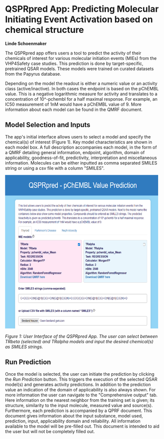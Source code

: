 # QSPRpred App: Predicting Molecular Initiating Event Activation based on chemical structure

**Linde Schoenmaker**

The QSPRpred app offers users a tool to predict the activity of their chemicals of interest for various molecular initiation events (MIEs) from the VHP4Safety case studies. This prediction is done by target-specific, pretrained QSAR models. These models were trained on curated datasets from the Papyrus database.

Depending on the model the readout is either a numeric value or an activity class (active/inactive). In both cases the endpoint is based on the pChEMBL value. This is a negative logarithmic measure for activity and translates to a concentration of 10^-pchembl for a half maximal response. For example, an IC50 measurement of 1nM would have a pChEMBL value of 9. More information about each model can be found in the QMRF document.


## Model Selection and Inputs

The app's initial interface allows users to select a model and specify the chemical(s) of interest (Figure 1). Key model characteristics are shown in each model box. A full description accompanies each model, in the form of a QMRF detailing general information, endpoint, algorithm, domain of applicability, goodness-of-fit, predictivity, interpretation and miscellaneous information. Molecules can be either inputted as comma separated SMILES string or using a csv file with a column "SMILES".

<img src='interface_models.png' alt="drawing" width='500' height='500'>

*Figure 1: User Interface of the QSPRpred App. The user can select between TRbeta (selected) and TRalpha models and input the desired chemical(s) as SMILES strings.*

## Run Prediction

Once the model is selected, the user can initiate the prediction by clicking the *Run Prediction* button. This triggers the execution of the selected QSAR model(s) and generates activity predictions. In addition to the prediction value an indication of the domain of applicability is also always shown. For more information the user can navigate to the "Comprehensive output" tab. Here information on the nearest neighbor from the training set is given; its structure, similarity to the input molecule, measured value and source(s). Furthermore, each prediction is accompanied by a QPRF document. This document gives information about the input substance, model used, prediction, input, applicability domain and reliability. All information available to the model will be pre-filled out. This document is intended to aid the user but will not be completely filled out.